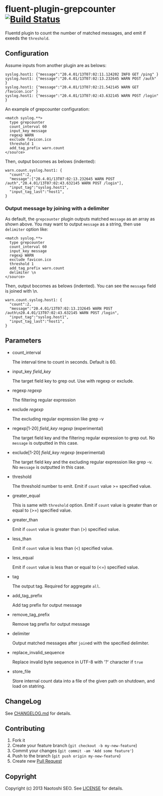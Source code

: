 # fluent-plugin-grepcounter [![Build Status](https://secure.travis-ci.org/sonots/fluent-plugin-grepcounter.png?branch=master)](http://travis-ci.org/sonots/fluent-plugin-grepcounter)

Fluentd plugin to count the number of matched messages, and emit if exeeds the `threshold`. 

## Configuration

Assume inputs from another plugin are as belows:

    syslog.host1: {"message":"20.4.01/13T07:02:11.124202 INFO GET /ping" }
    syslog.host1: {"message":"20.4.01/13T07:02:13.232645 WARN POST /auth" }
    syslog.host1: {"message":"20.4.01/13T07:02:21.542145 WARN GET /favicon.ico" }
    syslog.host1: {"message":"20.4.01/13T07:02:43.632145 WARN POST /login" }

An example of grepcounter configuration:

    <match syslog.**>
      type grepcounter
      count_interval 60
      input_key message
      regexp WARN
      exclude favicon.ico
      threshold 1
      add_tag_prefix warn.count
    </source>

Then, output bocomes as belows (indented):

    warn.count.syslog.host1: {
      "count":2,
      "message":["20.4.01/13T07:02:13.232645 WARN POST /auth","20.4.01/13T07:02:43.632145 WARN POST /login"],
      "input_tag":"syslog.host1",
      "input_tag_last":"host1",
    }

### Output message by joining with a delimiter

As default, the `grepcounter` plugin outputs matched `message` as an array as shown above. 
You may want to output `message` as a string, then use `delimiter` option like:

    <match syslog.**>
      type grepcounter
      count_interval 60
      input_key message
      regexp WARN
      exclude favicon.ico
      threshold 1
      add_tag_prefix warn.count
      delimiter \n
    </source>

Then, output bocomes as belows (indented). You can see the `message` field is joined with \n.

    warn.count.syslog.host1: {
      "count":2,
      "message":"20.4.01/13T07:02:13.232645 WARN POST /auth\n20.4.01/13T07:02:43.632145 WARN POST /login",
      "input_tag":"syslog.host1",
      "input_tag_last":"host1",
    }

## Parameters

- count\_interval

    The interval time to count in seconds. Default is 60.

- input\_key *field\_key*

    The target field key to grep out. Use with regexp or exclude. 

- regexp *regexp*

    The filtering regular expression

- exclude *regexp*

    The excluding regular expression like grep -v

- regexp[1-20] *field\_key* *regexp* (experimental)

    The target field key and the filtering regular expression to grep out. No `message` is outputted in this case.

- exclude[1-20] *field_key* *regexp* (experimental)

    The target field key and the excluding regular expression like grep -v. No `message` is outputted in this case.

- threshold

    The threshold number to emit. Emit if `count` value >= specified value.

- greater\_equal

    This is same with `threshold` option. Emit if `count` value is greater than or equal to (>=) specified value. 
    
- greater\_than

    Emit if `count` value is greater than (>) specified value. 
    
- less\_than

    Emit if `count` value is less than (<) specified value. 

- less\_equal

    Emit if `count` value is less than or equal to (<=) specified value. 

- tag

    The output tag. Required for aggregate `all`. 

- add\_tag\_prefix

    Add tag prefix for output message

- remove\_tag\_prefix

    Remove tag prefix for output message

- delimiter

    Output matched messages after `join`ed with the specified delimiter.

- replace\_invalid\_sequence

    Replace invalid byte sequence in UTF-8 with '?' character if `true`

- store\_file

    Store internal count data into a file of the given path on shutdown, and load on statring. 

## ChangeLog

See [CHANGELOG.md](CHANGELOG.md) for details.

## Contributing

1. Fork it
2. Create your feature branch (`git checkout -b my-new-feature`)
3. Commit your changes (`git commit -am 'Add some feature'`)
4. Push to the branch (`git push origin my-new-feature`)
5. Create new [Pull Request](../../pull/new/master)

## Copyright

Copyright (c) 2013 Naotoshi SEO. See [LICENSE](LICENSE) for details.

